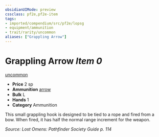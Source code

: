 ```yaml
---
obsidianUIMode: preview
cssclass: pf2e,pf2e-item
tags:
- imported/compendium/src/pf2e/lopsg
- equipment/ammunition
- trait/rarity/uncommon
aliases: ["Grappling Arrow"]
---
```

# Grappling Arrow *Item 0*  
[uncommon](uncommon.md)  

- **Price** 2 sp
- **Ammunition** [arrow](arrow.md)
- **Bulk** L
- **Hands** 1
- **Category** Ammunition

This small grappling hook is designed to be tied to a rope and fired from a bow. When fired, it has half the normal range increment for the weapon.

*Source: Lost Omens: Pathfinder Society Guide p. 114*